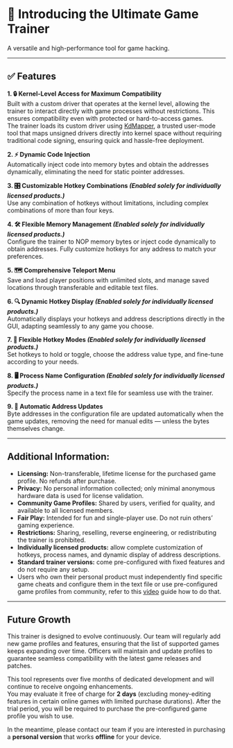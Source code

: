 # 🌟 Introducing the Ultimate Game Trainer  
A versatile and high-performance tool for game hacking.

---

## ✅ Features

**1. 🔒 Kernel-Level Access for Maximum Compatibility**  
Built with a custom driver that operates at the kernel level, allowing the trainer to interact directly with game processes without restrictions. This ensures compatibility even with protected or hard-to-access games.  
The trainer loads its custom driver using [KdMapper](https://github.com/TheCruZ/kdmapper), a trusted user-mode tool that maps unsigned drivers directly into kernel space without requiring traditional code signing, ensuring quick and hassle-free deployment.

**2. ⚡ Dynamic Code Injection**  
Automatically inject code into memory bytes and obtain the addresses dynamically, eliminating the need for static pointer addresses.

**3. 🎛️ Customizable Hotkey Combinations _(Enabled solely for individually licensed products.)_**  
Use any combination of hotkeys without limitations, including complex combinations of more than four keys.

**4. 🛠️ Flexible Memory Management _(Enabled solely for individually licensed products.)_**  
Configure the trainer to NOP memory bytes or inject code dynamically to obtain addresses. Fully customize hotkeys for any address to match your preferences.

**5. 🗺️ Comprehensive Teleport Menu**  
Save and load player positions with unlimited slots, and manage saved locations through transferable and editable text files.

**6. 🔍 Dynamic Hotkey Display _(Enabled solely for individually licensed products.)_**  
Automatically displays your hotkeys and address descriptions directly in the GUI, adapting seamlessly to any game you choose.

**7. 🔄 Flexible Hotkey Modes _(Enabled solely for individually licensed products.)_**  
Set hotkeys to hold or toggle, choose the address value type, and fine-tune according to your needs.

**8. 🖥️ Process Name Configuration _(Enabled solely for individually licensed products.)_**  
Specify the process name in a text file for seamless use with the trainer.

**9. 🔗 Automatic Address Updates**  
Byte addresses in the configuration file are updated automatically when the game updates, removing the need for manual edits — unless the bytes themselves change.

---

## Additional Information:
- **Licensing:** Non-transferable, lifetime license for the purchased game profile. No refunds after purchase.  
- **Privacy:** No personal information collected; only minimal anonymous hardware data is used for license validation.  
- **Community Game Profiles:** Shared by users, verified for quality, and available to all licensed members.  
- **Fair Play:** Intended for fun and single-player use. Do not ruin others’ gaming experience.  
- **Restrictions:** Sharing, reselling, reverse engineering, or redistributing the trainer is prohibited.  
- **Individually licensed products:** allow complete customization of hotkeys, process names, and dynamic display of address descriptions.  
- **Standard trainer versions:** come pre-configured with fixed features and do not require any setup.  
- Users who own their personal product must independently find specific game cheats and configure them in the text file or use pre-configured game profiles from community, refer to this [video](https://youtu.be/fSJHGF4dwqM) guide how to do that.  

---

## Future Growth  
This trainer is designed to evolve continuously. Our team will regularly add new game profiles and features, ensuring that the list of supported games keeps expanding over time. Officers will maintain and update profiles to guarantee seamless compatibility with the latest game releases and patches.

This tool represents over five months of dedicated development and will continue to receive ongoing enhancements.  
You may evaluate it free of charge for **2 days** (excluding money-editing features in certain online games with limited purchase durations). After the trial period, you will be required to purchase the pre-configured game profile you wish to use.

In the meantime, please contact our team if you are interested in purchasing a **personal version** that works **offline** for your device.
